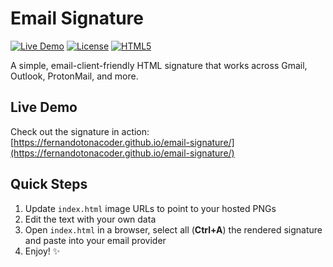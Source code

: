 # Email Signature

[![Live Demo](https://img.shields.io/badge/demo-live-success?style=flat-square)](https://fernandotonacoder.github.io/email-signature/)
[![License](https://img.shields.io/badge/license-MIT-blue?style=flat-square)](LICENSE)
[![HTML5](https://img.shields.io/badge/HTML5-E34F26?style=flat-square&logo=html5&logoColor=white)](https://developer.mozilla.org/en-US/docs/Web/HTML)

A simple, email-client-friendly HTML signature that works across Gmail, Outlook, ProtonMail, and more.

## Live Demo

Check out the signature in action: [https://fernandotonacoder.github.io/email-signature/](https://fernandotonacoder.github.io/email-signature/)

## Quick Steps

1. Update `index.html` image URLs to point to your hosted PNGs
2. Edit the text with your own data
3. Open `index.html` in a browser, select all (**Ctrl+A**) the rendered signature and paste into your email provider
4. Enjoy! ✨